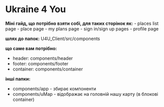 <h1>Ukraine 4 You</h1>
<strong>Міні гайд, що потрібно взяти собі, для таких сторінок як:</strong>
- places list page
- place page
- my plans page
- sign in/sign up pages
- profile page

<strong>шлях до папок:</strong>
U4U_Client/src/components

<strong>що саме вам потрібно:</strong>
- header: components/header
- footer: components/footer
- container: components/container

<strong>інші папки:</strong>
- components/app - збирає компоненти
- components/uMap - відображає на головній нашу карту (в блокові container)